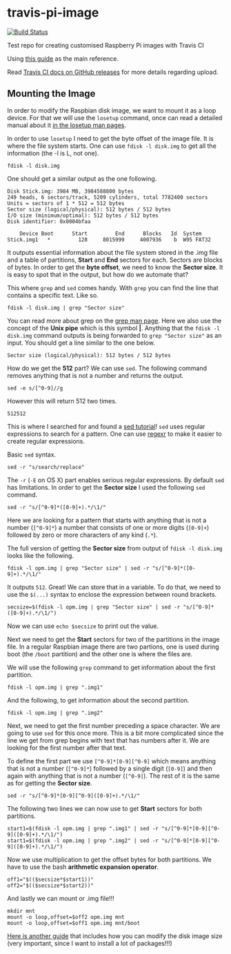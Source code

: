 # travis-pi-image

[![Build Status](https://travis-ci.org/kr15h/travis-pi-image.svg?branch=master)](https://travis-ci.org/kr15h/travis-pi-image)

Test repo for creating customised Raspberry Pi images with Travis CI

Using [this guide](https://disconnected.systems/blog/custom-rpi-image-with-github-travis/) as the main reference.

Read [Travis CI docs on GitHub releases](https://docs.travis-ci.com/user/deployment/releases/) for more details regarding upload.

## Mounting the Image

In order to modify the Raspbian disk image, we want to mount it as a loop device. For that we will use the `losetup` command, once can read a detailed manual about it [in the losetup man pages](https://linux.die.net/man/8/losetup).

In order to use `losetup` I need to get the byte offset of the image file. It is where the file system starts. One can use `fdisk -l disk.img` to get all the information (the -l is L, not one).

```
fdisk -l disk.img
``` 

One should get a similar output as the one following.

```
Disk Stick.img: 3984 MB, 3984588800 bytes
249 heads, 6 sectors/track, 5209 cylinders, total 7782400 sectors
Units = sectors of 1 * 512 = 512 bytes
Sector size (logical/physical): 512 bytes / 512 bytes
I/O size (minimum/optimal): 512 bytes / 512 bytes
Disk identifier: 0x0004bfaa

    Device Boot      Start         End      Blocks   Id  System
Stick.img1   *         128     8015999     4007936    b  W95 FAT32
```

It outputs essential information about the file system stored in the .img file and a table of partitions, **Start** and **End** sectors for each. Sectors are blocks of bytes. In order to get the **byte offset**, we need to know the **Sector size**. It is easy to spot that in the output, but how do we automate that?

This where `grep` and `sed` comes handy. With `grep` you can find the line that contains a specific text. Like so.

```
fdisk -l disk.img | grep "Sector size"
```

You can read more about grep on the [grep man page](https://www.gnu.org/software/grep/manual/grep.html). Here we also use the concept of the **Unix pipe** which is this symbol **|**. Anything that the `fdisk -l disk.img` command outputs is being forwarded to `grep "Sector size"` as an input. You should get a line similar to the one below.


```
Sector size (logical/physical): 512 bytes / 512 bytes
```

How do we get the **512** part? We can use `sed`. The following command removes anything that is not a number and returns the output.

```
sed -e s/[^0-9]//g
```

However this will return 512 two times.

```
512512
```

This is where I searched for and found a [sed tutorial](http://www.grymoire.com/Unix/Sed.html)! `sed` uses regular expressions to search for a pattern. One can use [regexr](https://regexr.com/) to make it easier to create regular expressions.

Basic `sed` syntax.

```
sed -r "s/search/replace"
```

The `-r` (`-E` on OS X) part enables serious regular expressions. By default `sed` has limitations. In order to get the **Sector size** I used the following `sed` command.

```
sed -r "s/[^0-9]*([0-9]+).*/\1/"
```

Here we are looking for a pattern that starts with anything that is not a number (`[^0-9]*`) a number that consists of one or more digits (`[0-9]+`) followed by zero or more characters of any kind (`.*`).

The full version of getting the **Sector size** from output of `fdisk -l disk.img` looks like the following.

```
fdisk -l opm.img | grep "Sector size" | sed -r "s/[^0-9]*([0-9]+).*/\1/"
```

It outputs `512`. Great! We can store that in a variable. To do that, we need to use the `$(...)` syntax to enclose the expression between round brackets.

```
secsize=$(fdisk -l opm.img | grep "Sector size" | sed -r "s/[^0-9]*([0-9]+).*/\1/")
```

Now we can use `echo $secsize` to print out the value.

Next we need to get the **Start** sectors for two of the partitions in the image file. In a regular Raspbian image there are two partions, one is used during boot (the `/boot` partition) and the other one is where the files are.

We will use the following `grep` command to get information about the first partition.

```
fdisk -l opm.img | grep ".img1"
```

And the following, to get information about the second partition.

```
fdisk -l opm.img | grep ".img2"
```

Next, we need to get the first number preceding a space character. We are going to use `sed` for this once more. This is a bit more complicated since the line we get from grep begins with text that has numbers after it. We are looking for the first number after that text. 

To define the first part we use `[^0-9]*[0-9][^0-9]` which means anything that is not a number (`[^0-9]*`) followed by a single digit (`[0-9]`) and then again with anything that is not a number (`[^0-9]`). The rest of it is the same as for getting the **Sector size**.

```
sed -r "s/[^0-9]*[0-9][^0-9]([0-9]+).*/\1/"
```

The following two lines we can now use to get **Start** sectors for both partitions.

```
start1=$(fdisk -l opm.img | grep ".img1" | sed -r "s/[^0-9]*[0-9][^0-9]([0-9]+).*/\1/")
start1=$(fdisk -l opm.img | grep ".img2" | sed -r "s/[^0-9]*[0-9][^0-9]([0-9]+).*/\1/")
```

Now we use multiplication to get the offset bytes for both partitions. We have to use the bash **arithmetic expansion operator**.

```
off1="$(($secsize*$start1))"
off2="$(($secsize*$start2))"
```

And lastly we can mount or .img file!!!

```
mkdir mnt
mount -o loop,offset=$off2 opm.img mnt
mount -o loop,offset=$off1 opm.img mnt/boot
```

[Here is another guide](https://wiki.debian.org/RaspberryPi/qemu-user-static) that includes how you can modify the disk image size (very important, since I want to install a lot of packages!!!)



